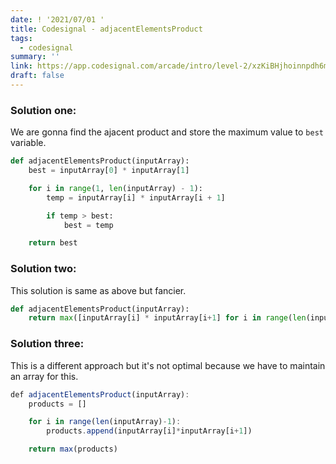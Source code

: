 ```yaml
---
date: ! '2021/07/01 '
title: Codesignal - adjacentElementsProduct
tags:
  - codesignal
summary: ''
link: https://app.codesignal.com/arcade/intro/level-2/xzKiBHjhoinnpdh6m
draft: false
---
```


### Solution one:

We are gonna find the ajacent product and store the maximum value to `best` variable.

```python
def adjacentElementsProduct(inputArray):
    best = inputArray[0] * inputArray[1]

    for i in range(1, len(inputArray) - 1):
        temp = inputArray[i] * inputArray[i + 1]

        if temp > best:
            best = temp

    return best
```

### Solution two:

This solution is same as above but fancier.

```python
def adjacentElementsProduct(inputArray):
    return max([inputArray[i] * inputArray[i+1] for i in range(len(inputArray)-1)])
```

### Solution three:

This is a different approach but it's not optimal because we have to maintain an array for this.

```js
def adjacentElementsProduct(inputArray):
    products = []

    for i in range(len(inputArray)-1):
        products.append(inputArray[i]*inputArray[i+1])

    return max(products)
```
